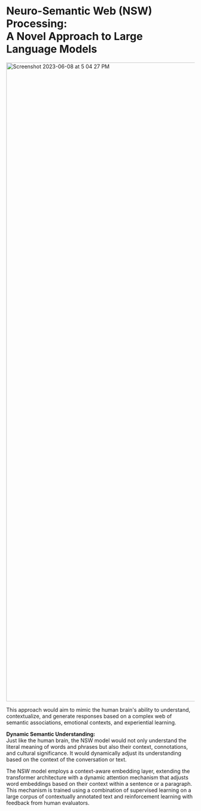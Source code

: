 # Neuro-Semantic Web (NSW) Processing:<br>A Novel Approach to Large Language Models

<img width="1709" alt="Screenshot 2023-06-08 at 5 04 27 PM" src="https://github.com/robzilla1738/neuro-semantics/assets/135086771/478cbc39-1175-4af6-bb05-0626d701400c">

This approach would aim to mimic the human brain's ability to understand, contextualize, and generate responses based on a complex web of semantic associations, emotional          contexts, and experiential learning.<br>

**Dynamic Semantic Understanding:**<br>
Just like the human brain, the NSW model would not only understand the literal meaning of words and phrases but also their context, connotations, and cultural significance. It     would dynamically adjust its understanding based on the context of the conversation or text.<br>

The NSW model employs a context-aware embedding layer, extending the transformer architecture with a dynamic attention mechanism that adjusts word embeddings based on their context within a sentence or a paragraph. This mechanism is trained using a combination of supervised learning on a large corpus of contextually annotated text and reinforcement learning with feedback from human evaluators.

